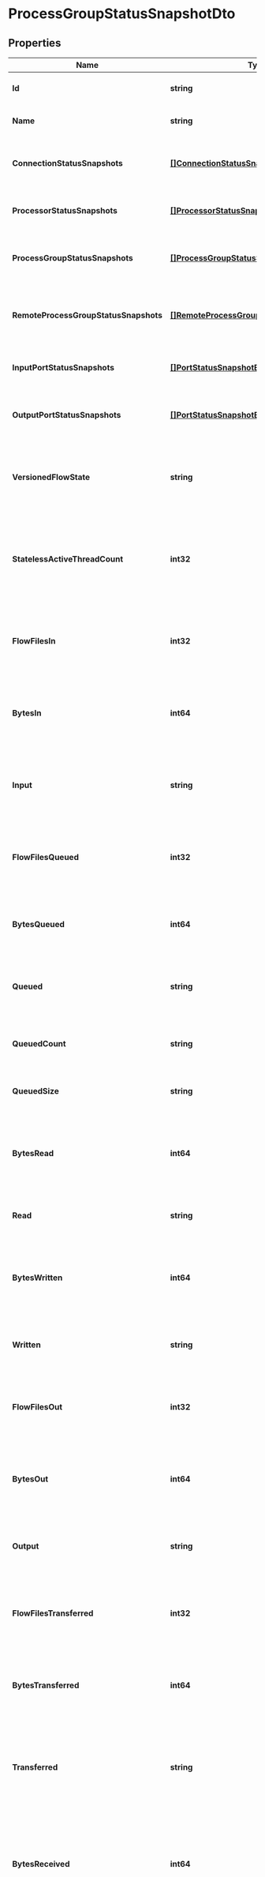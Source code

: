 # ProcessGroupStatusSnapshotDto

## Properties
Name | Type | Description | Notes
------------ | ------------- | ------------- | -------------
**Id** | **string** | The id of the process group. | [optional] [default to null]
**Name** | **string** | The name of this process group. | [optional] [default to null]
**ConnectionStatusSnapshots** | [**[]ConnectionStatusSnapshotEntity**](ConnectionStatusSnapshotEntity.md) | The status of all connections in the process group. | [optional] [default to null]
**ProcessorStatusSnapshots** | [**[]ProcessorStatusSnapshotEntity**](ProcessorStatusSnapshotEntity.md) | The status of all processors in the process group. | [optional] [default to null]
**ProcessGroupStatusSnapshots** | [**[]ProcessGroupStatusSnapshotEntity**](ProcessGroupStatusSnapshotEntity.md) | The status of all process groups in the process group. | [optional] [default to null]
**RemoteProcessGroupStatusSnapshots** | [**[]RemoteProcessGroupStatusSnapshotEntity**](RemoteProcessGroupStatusSnapshotEntity.md) | The status of all remote process groups in the process group. | [optional] [default to null]
**InputPortStatusSnapshots** | [**[]PortStatusSnapshotEntity**](PortStatusSnapshotEntity.md) | The status of all input ports in the process group. | [optional] [default to null]
**OutputPortStatusSnapshots** | [**[]PortStatusSnapshotEntity**](PortStatusSnapshotEntity.md) | The status of all output ports in the process group. | [optional] [default to null]
**VersionedFlowState** | **string** | The current state of the Process Group, as it relates to the Versioned Flow | [optional] [default to null]
**StatelessActiveThreadCount** | **int32** | The current number of active threads for the Process Group, when running in Stateless mode. | [optional] [default to null]
**FlowFilesIn** | **int32** | The number of FlowFiles that have come into this ProcessGroup in the last 5 minutes | [optional] [default to null]
**BytesIn** | **int64** | The number of bytes that have come into this ProcessGroup in the last 5 minutes | [optional] [default to null]
**Input** | **string** | The input count/size for the process group in the last 5 minutes (pretty printed). | [optional] [default to null]
**FlowFilesQueued** | **int32** | The number of FlowFiles that are queued up in this ProcessGroup right now | [optional] [default to null]
**BytesQueued** | **int64** | The number of bytes that are queued up in this ProcessGroup right now | [optional] [default to null]
**Queued** | **string** | The count/size that is queued in the the process group. | [optional] [default to null]
**QueuedCount** | **string** | The count that is queued for the process group. | [optional] [default to null]
**QueuedSize** | **string** | The size that is queued for the process group. | [optional] [default to null]
**BytesRead** | **int64** | The number of bytes read by components in this ProcessGroup in the last 5 minutes | [optional] [default to null]
**Read** | **string** | The number of bytes read in the last 5 minutes. | [optional] [default to null]
**BytesWritten** | **int64** | The number of bytes written by components in this ProcessGroup in the last 5 minutes | [optional] [default to null]
**Written** | **string** | The number of bytes written in the last 5 minutes. | [optional] [default to null]
**FlowFilesOut** | **int32** | The number of FlowFiles transferred out of this ProcessGroup in the last 5 minutes | [optional] [default to null]
**BytesOut** | **int64** | The number of bytes transferred out of this ProcessGroup in the last 5 minutes | [optional] [default to null]
**Output** | **string** | The output count/size for the process group in the last 5 minutes. | [optional] [default to null]
**FlowFilesTransferred** | **int32** | The number of FlowFiles transferred in this ProcessGroup in the last 5 minutes | [optional] [default to null]
**BytesTransferred** | **int64** | The number of bytes transferred in this ProcessGroup in the last 5 minutes | [optional] [default to null]
**Transferred** | **string** | The count/size transferred to/from queues in the process group in the last 5 minutes. | [optional] [default to null]
**BytesReceived** | **int64** | The number of bytes received from external sources by components within this ProcessGroup in the last 5 minutes | [optional] [default to null]
**FlowFilesReceived** | **int32** | The number of FlowFiles received from external sources by components within this ProcessGroup in the last 5 minutes | [optional] [default to null]
**Received** | **string** | The count/size sent to the process group in the last 5 minutes. | [optional] [default to null]
**BytesSent** | **int64** | The number of bytes sent to an external sink by components within this ProcessGroup in the last 5 minutes | [optional] [default to null]
**FlowFilesSent** | **int32** | The number of FlowFiles sent to an external sink by components within this ProcessGroup in the last 5 minutes | [optional] [default to null]
**Sent** | **string** | The count/size sent from this process group in the last 5 minutes. | [optional] [default to null]
**ActiveThreadCount** | **int32** | The active thread count for this process group. | [optional] [default to null]
**TerminatedThreadCount** | **int32** | The number of threads currently terminated for the process group. | [optional] [default to null]
**ProcessingNanos** | **int64** |  | [optional] [default to null]
**ProcessingPerformanceStatus** | [***ProcessingPerformanceStatusDto**](ProcessingPerformanceStatusDTO.md) |  | [optional] [default to null]

[[Back to Model list]](../README.md#documentation-for-models) [[Back to API list]](../README.md#documentation-for-api-endpoints) [[Back to README]](../README.md)

